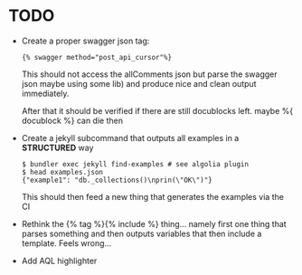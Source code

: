 # TODO

- Create a proper swagger json tag:

  ```
  {% swagger method="post_api_cursor"%}
  ```

  This should not access the allComments json but parse the swagger json maybe using some lib) and produce nice and clean output immediately.

  After that it should be verified if there are still docublocks left. maybe %{ docublock %} can die then

- Create a jekyll subcommand that outputs all examples in a **STRUCTURED** way

  ```
  $ bundler exec jekyll find-examples # see algolia plugin
  $ head examples.json
  {"example1": "db._collections()\nprin(\"OK\")"}
  ```

  This should then feed a new thing that generates the examples via the CI

- Rethink the {% tag %}{% include %} thing... namely first one thing that parses something and then outputs variables that then include a template. Feels wrong...

- Add AQL highlighter
